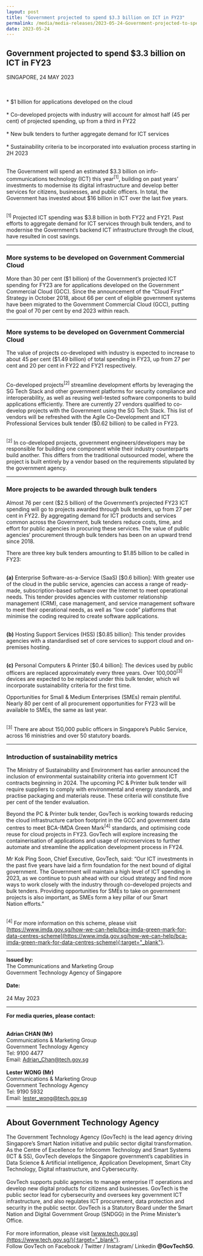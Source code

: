 ```yaml
---
layout: post
title: "Government projected to spend $3.3 billion on ICT in FY23" 
permalink: /media/media-releases/2023-05-24-Government-projected-to-spend-on ICT-in-FY23
date: 2023-05-24
---
```


## **Government projected to spend $3.3 billion on ICT in FY23**

SINGAPORE, 24 MAY 2023

<br><br> * $1 billion for applications developed on the cloud
<br><br> * Co-developed projects with industry will account for almost half (45 per cent) of projected spending, up from a third in FY22
<br><br> * New bulk tenders to further aggregate demand for ICT services
<br><br> * Sustainability criteria to be incorporated into evaluation process starting in 2H 2023

<br> The Government will spend an estimated $3.3 billion on info-communications technology (ICT) this year<sup>[1]</sup>, building on past years’ investments to modernise its digital infrastructure and develop better services for citizens, businesses, and public officers. In total, the Government has invested about $16 billion in ICT over the last five years.

<br><sup>[1]</sup> Projected ICT spending was $3.8 billion in both FY22 and FY21. Past efforts to aggregate demand for ICT services through bulk tenders, and to modernise the Government’s backend ICT infrastructure through the cloud, have resulted in cost savings.

---

### **More systems to be developed on Government Commercial Cloud**

More than 30 per cent ($1 billion) of the Government’s projected ICT spending for FY23 are for applications developed on the Government Commercial Cloud (GCC). Since the announcement of the “Cloud First” Strategy in October 2018, about 66 per cent of eligible government systems have been migrated to the Government Commercial Cloud (GCC), putting the goal of 70 per cent by end 2023 within reach.

---

### **More systems to be developed on Government Commercial Cloud**
The value of projects co-developed with industry is expected to increase to about 45 per cent ($1.49 billion) of total spending in FY23, up from 27 per cent and 20 per cent in FY22 and FY21 respectively.

<br>Co-developed projects<sup>[2]</sup> streamline development efforts by leveraging the SG Tech Stack and other government platforms for security compliance and interoperability, as well as reusing well-tested software components to build applications efficiently. There are currently 27 vendors qualified to co-develop projects with the Government using the SG Tech Stack. This list of vendors will be refreshed with the Agile Co-Development and ICT Professional Services bulk tender ($0.62 billion) to be called in FY23.

<br><sup>[2]</sup> In co-developed projects, government engineers/developers may be responsible for building one component while their industry counterparts build another. This differs from the traditional outsourced model, where the project is built entirely by a vendor based on the requirements stipulated by the government agency.

---

### **More projects to be awarded through bulk tenders**

Almost 76 per cent ($2.5 billion) of the Government’s projected FY23 ICT spending will go to projects awarded through bulk tenders, up from 27 per cent in FY22. By aggregating demand for ICT products and services common across the Government, bulk tenders reduce costs, time, and effort for public agencies in procuring these services. The value of public agencies’ procurement through bulk tenders has been on an upward trend since 2018.

There are three key bulk tenders amounting to $1.85 billion to be called in FY23:

<br> **(a)** Enterprise Software-as-a-Service (SaaS) [$0.6 billion]: With greater use of the cloud in the public service, agencies can access a range of ready-made, subscription-based software over the Internet to meet operational needs. This tender provides agencies with customer relationship management (CRM), case management, and service management software to meet their operational needs, as well as “low code” platforms that minimise the coding required to create software applications.

<br> **(b)** Hosting Support Services (HSS) [$0.85 billion]: This tender provides agencies with a standardised set of core services to support cloud and on-premises hosting.

<br> **(c)** Personal Computers & Printer [$0.4 billion]: The devices used by public officers are replaced approximately every three years. Over 100,000<sup>[3]</sup> devices are expected to be replaced under this bulk tender, which wil incorporate sustainability criteria for the first time.

Opportunities for Small & Medium Enterprises (SMEs) remain plentiful. Nearly 80 per cent of all procurement opportunities for FY23 will be available to SMEs, the same as last year.

<br><sup>[3]</sup> There are about 150,000 public officers in Singapore’s Public Service, across 16 ministries and over 50 statutory boards.

---

### **Introduction of sustainability metrics**

The Ministry of Sustainability and Environment has earlier announced the inclusion of environmental sustainability criteria into government ICT contracts beginning in 2024. The upcoming PC &amp; Printer bulk tender will require suppliers to comply with environmental and energy standards, and practise packaging and materials reuse. These criteria will constitute five per cent of the tender evaluation.

Beyond the PC & Printer bulk tender, GovTech is working towards reducing the cloud infrastructure carbon footprint in the GCC and government data centres to meet BCA-IMDA Green Mark<sup>[4]</sup> standards, and optimising code reuse for cloud projects in FY23. GovTech will explore increasing the containerisation of applications
and usage of microservices to further automate and streamline the application development process in FY24. 

Mr Kok Ping Soon, Chief Executive, GovTech, said: “Our ICT investments in the past five years have laid a firm foundation for the next bound of digital government. The Government will maintain a high level of ICT spending in 2023, as we continue to push ahead with our cloud strategy and find more ways to work closely with the industry through co-developed projects and bulk tenders. Providing opportunities for SMEs to take on government projects is also important, as SMEs form a key pillar of our Smart Nation efforts.”

<br><sup>[4]</sup> For more information on this scheme, please visit [https://www.imda.gov.sg/how-we-can-help/bca-imda-green-mark-for-data-centres-scheme](https://www.imda.gov.sg/how-we-can-help/bca-imda-green-mark-for-data-centres-scheme){:target="_blank"}.

---

**Issued by:** 
<br>The Communications and Marketing Group
<br>Government Technology Agency of Singapore
<br>
<br>**Date:**	
<br>24 May 2023

---

**For media queries, please contact:**

<br>**Adrian CHAN (Mr)**
<br>Communications & Marketing Group
<br>Government Technology Agency
<br>Tel: 9100 4477
<br>Email: <Adrian_Chan@tech.gov.sg>
 <br>
<br>**Lester WONG (Mr)** 
<br>Communications & Marketing Group 
<br>Government Technology Agency 
<br>Tel: 9190 5932 
<br>Email: <lester_wong@tech.gov.sg>

---

## **About Government Technology Agency**

The Government Technology Agency (GovTech) is the lead agency driving Singapore’s Smart Nation initiative and public sector digital transformation. As the
Centre of Excellence for Infocomm Technology and Smart Systems (ICT & SS), GovTech develops the Singapore government’s capabilities in Data Science & Artificial intelligence, Application Development, Smart City Technology, Digital nfrastructure, and Cybersecurity. 
 <br>
<br>GovTech supports public agencies to manage enterprise IT operations and develop new digital products for citizens and businesses. GovTech is the public sector lead for cybersecurity and oversees key government ICT infrastructure, and also regulates ICT procurement, data protection and security in the public sector. GovTech is a Statutory Board under the Smart Nation and Digital Government Group (SNDGG) in the Prime Minister’s Office. 
 <br>
<br>For more information, please visit [www.tech.gov.sg](https://www.tech.gov.sg/){:target="_blank"}.
<br>Follow GovTech on Facebook / Twitter / Instagram/ Linkedin **@GovTechSG**.


